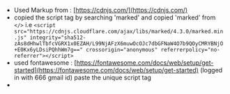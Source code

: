 - Used Markup from : [https://cdnjs.com/](https://cdnjs.com/)
- copied the script tag by searching 'marked' and copied 'marked' from `</>` i.e `<script src="https://cdnjs.cloudflare.com/ajax/libs/marked/4.3.0/marked.min.js" integrity="sha512-zAs8dHhwlTbfcVGRX1x0EZAH/L99NjAFzX6muwOcOJc7dbGFNaW4O7b9QOyCMRYBNjO+E0Kx6yLDsiPQhhWm7g==" crossorigin="anonymous" referrerpolicy="no-referrer"></script>`
- used fontawesome : [https://fontawesome.com/docs/web/setup/get-started](https://fontawesome.com/docs/web/setup/get-started) (logged in with 666 gmail id) paste the unique script tag
-
